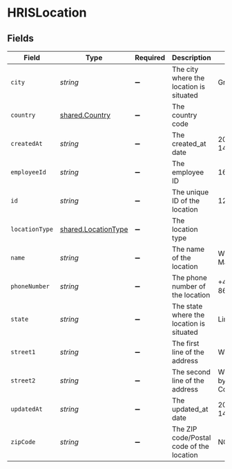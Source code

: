 # HRISLocation


## Fields

| Field                                                      | Type                                                       | Required                                                   | Description                                                | Example                                                    |
| ---------------------------------------------------------- | ---------------------------------------------------------- | ---------------------------------------------------------- | ---------------------------------------------------------- | ---------------------------------------------------------- |
| `city`                                                     | *string*                                                   | :heavy_minus_sign:                                         | The city where the location is situated                    | Grantham                                                   |
| `country`                                                  | [shared.Country](../../models/shared/country.md)           | :heavy_minus_sign:                                         | The country code                                           |                                                            |
| `createdAt`                                                | *string*                                                   | :heavy_minus_sign:                                         | The created_at date                                        | 2023-06-14T01:00:00Z                                       |
| `employeeId`                                               | *string*                                                   | :heavy_minus_sign:                                         | The employee ID                                            | 1687-3                                                     |
| `id`                                                       | *string*                                                   | :heavy_minus_sign:                                         | The unique ID of the location                              | 123456                                                     |
| `locationType`                                             | [shared.LocationType](../../models/shared/locationtype.md) | :heavy_minus_sign:                                         | The location type                                          |                                                            |
| `name`                                                     | *string*                                                   | :heavy_minus_sign:                                         | The name of the location                                   | Woolsthorpe Manor                                          |
| `phoneNumber`                                              | *string*                                                   | :heavy_minus_sign:                                         | The phone number of the location                           | +44 1476 860 364                                           |
| `state`                                                    | *string*                                                   | :heavy_minus_sign:                                         | The state where the location is situated                   | Lincolnshire                                               |
| `street1`                                                  | *string*                                                   | :heavy_minus_sign:                                         | The first line of the address                              | Water Lane                                                 |
| `street2`                                                  | *string*                                                   | :heavy_minus_sign:                                         | The second line of the address                             | Woolsthorpe by Colsterworth                                |
| `updatedAt`                                                | *string*                                                   | :heavy_minus_sign:                                         | The updated_at date                                        | 2023-06-14T01:00:00Z                                       |
| `zipCode`                                                  | *string*                                                   | :heavy_minus_sign:                                         | The ZIP code/Postal code of the location                   | NG33 5NR                                                   |